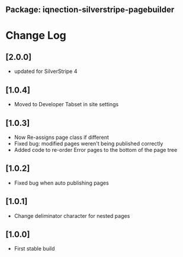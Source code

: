 ## Package: iqnection-silverstripe-pagebuilder
# Change Log


## [2.0.0]
- updated for SilverStripe 4

## [1.0.4]
- Moved to Developer Tabset in site settings


## [1.0.3]
- Now Re-assigns page class if different
- Fixed bug: modified pages weren't being published correctly
- Added code to re-order Error pages to the bottom of the page tree


## [1.0.2]
- Fixed bug when auto publishing pages


## [1.0.1]
- Change deliminator character for nested pages


## [1.0.0]
- First stable build